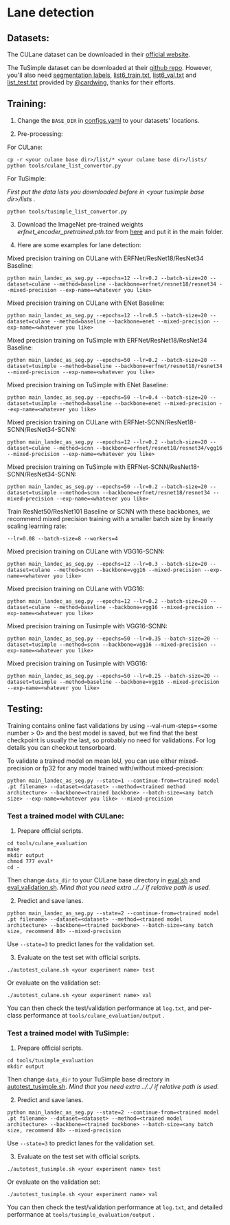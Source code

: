 # Lane detection

## Datasets: 

The CULane dataset can be downloaded in their [official website](https://xingangpan.github.io/projects/CULane.html).

The TuSimple dataset can be downloaded at their [github repo](https://github.com/TuSimple/tusimple-benchmark/issues/3). However, you'll also need [segmentation labels](https://drive.google.com/open?id=1LZDCnr79zuNH73NstZ8oIPDud0INCwb9), [list6_train.txt](https://github.com/cardwing/Codes-for-Lane-Detection/blob/master/ENet-TuSimple-Torch/list6/list6_train.txt), [list6_val.txt](https://github.com/cardwing/Codes-for-Lane-Detection/blob/master/ENet-TuSimple-Torch/list6/list6_val.txt) and [list_test.txt](https://github.com/cardwing/Codes-for-Lane-Detection/blob/master/ENet-TuSimple-Torch/list/list_test.txt) provided by [@cardwing](https://github.com/cardwing), thanks for their efforts.

## Training:

1. Change the `BASE_DIR` in [configs.yaml](../configs.yaml) to your datasets' locations.

2. Pre-processing:

For CULane:

```
cp -r <your culane base dir>/list/* <your culane base dir>/lists/
python tools/culane_list_convertor.py
```

For TuSimple:

*First put the data lists you downloaded before in \<your tusimple base dir\>/lists .*

```
python tools/tusimple_list_convertor.py
```

3. Download the ImageNet pre-trained weights *erfnet_encoder_pretrained.pth.tar* from [here](https://github.com/Eromera/erfnet_pytorch/tree/master/trained_models) and put it in the main folder.

4. Here are some examples for lane detection:

Mixed precision training on CULane with ERFNet/ResNet18/ResNet34 Baseline:

```
python main_landec_as_seg.py --epochs=12 --lr=0.2 --batch-size=20 --dataset=culane --method=baseline --backbone=erfnet/resnet18/resnet34 --mixed-precision --exp-name=<whatever you like>
```

Mixed precision training on CULane with ENet Baseline:

```
python main_landec_as_seg.py --epochs=12 --lr=0.5 --batch-size=20 --dataset=culane --method=baseline --backbone=enet --mixed-precision --exp-name=<whatever you like>
```

Mixed precision training on TuSimple with ERFNet/ResNet18/ResNet34 Baseline:

```
python main_landec_as_seg.py --epochs=50 --lr=0.2 --batch-size=20 --dataset=tusimple --method=baseline --backbone=erfnet/resnet18/resnet34 --mixed-precision --exp-name=<whatever you like>
```

Mixed precision training on TuSimple with ENet Baseline:

```
python main_landec_as_seg.py --epochs=50 --lr=0.4 --batch-size=20 --dataset=tusimple --method=baseline --backbone=enet --mixed-precision --exp-name=<whatever you like>
```

Mixed precision training on CULane with ERFNet-SCNN/ResNet18-SCNN/ResNet34-SCNN:

```
python main_landec_as_seg.py --epochs=12 --lr=0.2 --batch-size=20 --dataset=culane --method=scnn --backbone=erfnet/resnet18/resnet34/vgg16 --mixed-precision --exp-name=<whatever you like>
```

Mixed precision training on TuSimple with ERFNet-SCNN/ResNet18-SCNN/ResNet34-SCNN:

```
python main_landec_as_seg.py --epochs=50 --lr=0.2 --batch-size=20 --dataset=tusimple --method=scnn --backbone=erfnet/resnet18/resnet34 --mixed-precision --exp-name=<whatever you like>
```

Train ResNet50/ResNet101 Baseline or SCNN with these backbones, we recommend mixed precision training with a smaller batch size by linearly scaling learning rate:

```
--lr=0.08 --batch-size=8 --workers=4
```

Mixed precision training on CULane with VGG16-SCNN:

```
python main_landec_as_seg.py --epochs=12 --lr=0.3 --batch-size=20 --dataset=culane --method=scnn --backbone=vgg16 --mixed-precision --exp-name=<whatever you like>
```

Mixed precision training on CULane with VGG16:

```
python main_landec_as_seg.py --epochs=12 --lr=0.2 --batch-size=20 --dataset=culane --method=baseline --backbone=vgg16 --mixed-precision --exp-name=<whatever you like>
```

Mixed precision training on Tusimple with VGG16-SCNN:

```
python main_landec_as_seg.py --epochs=50 --lr=0.35 --batch-size=20 --dataset=tusimple --method=scnn --backbone=vgg16 --mixed-precision --exp-name=<whatever you like>
```

Mixed precision training on Tusimple with VGG16:

```
python main_landec_as_seg.py --epochs=50 --lr=0.25 --batch-size=20 --dataset=tusimple --method=baseline --backbone=vgg16 --mixed-precision --exp-name=<whatever you like>
```


## Testing:

Training contains online fast validations by using --val-num-steps=\<some number > 0\> and the best model is saved, but we find that the best checkpoint is usually the last, so probably no need for validations. For log details you can checkout tensorboard.

To validate a trained model on mean IoU, you can use either mixed-precision or fp32 for any model trained with/without mixed-precision:

```
python main_landec_as_seg.py --state=1 --continue-from=<trained model .pt filename> --dataset=<dataset> --method=<trained method architecture> --backbone=<trained backbone> --batch-size=<any batch size> --exp-name=<whatever you like> --mixed-precision
```

### Test a trained model with CULane:

1. Prepare official scripts.

```
cd tools/culane_evaluation
make
mkdir output
chmod 777 eval*
cd -
```

Then change `data_dir` to your CULane base directory in [eval.sh](../tools/culane_evaluation/eval.sh) and [eval_validation.sh](../tools/culane_evaluation/eval_validation.sh). *Mind that you need extra ../../ if relative path is used.*

2. Predict and save lanes.
   
```
python main_landec_as_seg.py --state=2 --continue-from=<trained model .pt filename> --dataset=<dataset> --method=<trained model architecture> --backbone=<trained backbone> --batch-size=<any batch size, recommend 80> --mixed-precision
```

Use `--state=3` to predict lanes for the validation set.

3. Evaluate on the test set with official scripts.

```
./autotest_culane.sh <your experiment name> test
```

Or evaluate on the validation set:

```
./autotest_culane.sh <your experiment name> val
```

You can then check the test/validation performance at `log.txt`, and per-class performance at `tools/culane_evaluation/output` .

### Test a trained model with TuSimple:

1. Prepare official scripts.

```
cd tools/tusimple_evaluation
mkdir output
```

Then change `data_dir` to your TuSimple base directory in [autotest_tusimple.sh](../autotest_tusimple.sh). *Mind that you need extra ../../ if relative path is used.*

2. Predict and save lanes.
   
```
python main_landec_as_seg.py --state=2 --continue-from=<trained model .pt filename> --dataset=<dataset> --method=<trained model architecture> --backbone=<trained backbone> --batch-size=<any batch size, recommend 80> --mixed-precision
```

Use `--state=3` to predict lanes for the validation set.

3. Evaluate on the test set with official scripts.

```
./autotest_tusimple.sh <your experiment name> test
```

Or evaluate on the validation set:

```
./autotest_tusimple.sh <your experiment name> val
```

You can then check the test/validation performance at `log.txt`, and detailed performance at `tools/tusimple_evaluation/output` .
